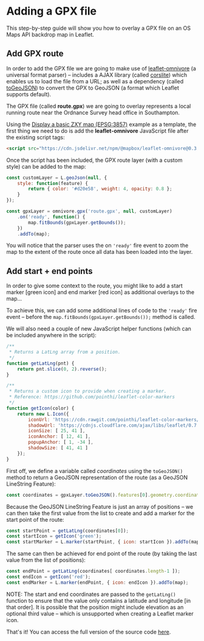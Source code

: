 # Adding a GPX file

This step-by-step guide will show you how to overlay a GPX file on an OS Maps API backdrop map in Leaflet.

## Add GPX route

In order to add the GPX file we are going to make use of [leaflet-omnivore](https://github.com/mapbox/leaflet-omnivore) (a universal format parser) &ndash; includes a AJAX library (called [corslite](https://github.com/mapbox/corslite)) which enables us to load the file from a URL; as well as a dependency (called [toGeoJSON](https://github.com/mapbox/togeojson)) to convert the GPX to GeoJSON (a format which Leaflet supports default).

The GPX file (called **route.gpx**) we are going to overlay represents a local running route near the Ordnance Survey head office in Southampton.

Using the [Display a basic ZXY map (EPSG:3857)](https://labs.os.uk/public/os-data-hub-examples/os-maps-api/zxy-3857-basic-map#leaflet) example as a template, the first thing we need to do is add the **leaflet-omnivore** JavaScript file after the existing script tags:

```html
<script src="https://cdn.jsdelivr.net/npm/@mapbox/leaflet-omnivore@0.3.4/leaflet-omnivore.min.js"></script>
```
Once the script has been included, the GPX route layer (with a custom style) can be added to the map:

```js
const customLayer = L.geoJson(null, {
    style: function(feature) {
        return { color: '#d20e58', weight: 4, opacity: 0.8 };
    }
});

const gpxLayer = omnivore.gpx('route.gpx', null, customLayer)
    .on('ready', function() {
        map.fitBounds(gpxLayer.getBounds());
    })
    .addTo(map);
```

You will notice that the parser uses the on `'ready'` fire event to zoom the map to the extent of the route once all data has been loaded into the layer.

## Add start + end points

In order to give some context to the route, you might like to add a start marker [green icon] and end marker [red icon] as additional overlays to the map...

To achieve this, we can add some additional lines of code to the `'ready'` fire event &ndash; before the `map.fitBounds(gpxLayer.getBounds());` method is called.

We will also need a couple of new JavaScript helper functions (which can be included anywhere in the script):

```js
/**
 * Returns a LatLng array from a position.
 */
function getLatLng(pnt) {
    return pnt.slice(0, 2).reverse();
}

/**
 * Returns a custom icon to provide when creating a marker.
 * Reference: https://github.com/pointhi/leaflet-color-markers
 */
function getIcon(color) {
    return new L.Icon({
        iconUrl: 'https://cdn.rawgit.com/pointhi/leaflet-color-markers/master/img/marker-icon-2x-' + color + '.png',
        shadowUrl: 'https://cdnjs.cloudflare.com/ajax/libs/leaflet/0.7.7/images/marker-shadow.png',
        iconSize: [ 25, 41 ],
        iconAnchor: [ 12, 41 ],
        popupAnchor: [ 1, -34 ],
        shadowSize: [ 41, 41 ]
    });
}
```

First off, we define a variable called *coordinates* using the `toGeoJSON()` method to return a GeoJSON representation of the route (as a GeoJSON LineString Feature):

```js
const coordinates = gpxLayer.toGeoJSON().features[0].geometry.coordinates;
```

Because the GeoJSON LineString Feature is just an array of positions &ndash; we can then take the first value from the list to create and add a marker for the start point of the route:

```js
const startPoint = getLatLng(coordinates[0]);
const startIcon = getIcon('green');
const startMarker = L.marker(startPoint, { icon: startIcon }).addTo(map);
```

The same can then be achieved for end point of the route (by taking the last value from the list of positions):

```js
const endPoint = getLatLng(coordinates[ coordinates.length-1 ]);
const endIcon = getIcon('red');
const endMarker = L.marker(endPoint, { icon: endIcon }).addTo(map);
```

NOTE: The start and end coordinates are passed to the `getLatLng()` function to ensure that the value only contains a latitude and longitude [in that order]. It is possible that the position might include elevation as an optional third value &ndash; which is unsupported when creating a Leaflet marker icon.

That's it! You can access the full version of the source code [here](https://labs.os.uk/public/os-data-hub-tutorials/code-playground/#quick-start-adding-gpx-leaflet).
